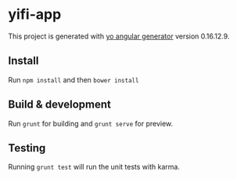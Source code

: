 # yifi-app

This project is generated with [yo angular generator](https://github.com/yeoman/generator-angular)
version 0.16.12.9.

## Install 
Run `npm install` and then `bower install`

## Build & development

Run `grunt` for building and `grunt serve` for preview.

## Testing

Running `grunt test` will run the unit tests with karma.
